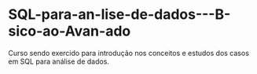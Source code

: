 # SQL-para-an-lise-de-dados---B-sico-ao-Avan-ado
Curso sendo exercido  para introdução nos conceitos e estudos dos casos em SQL para análise de dados.
